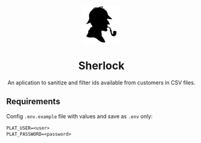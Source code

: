 <p align="center">
    <img alt="Logo" src="static/sherlock-icon-13.jpg" width="100" />
</p>
<h1 align="center">
      Sherlock
</h1>
<p align="center">
    An aplication to sanitize and filter ids available from customers in CSV files.
</p>

## Requirements
Config `.env.example` file with values and save as `.env` only:
```
PLAT_USER=<user>
PLAT_PASSWORD=<password>
```